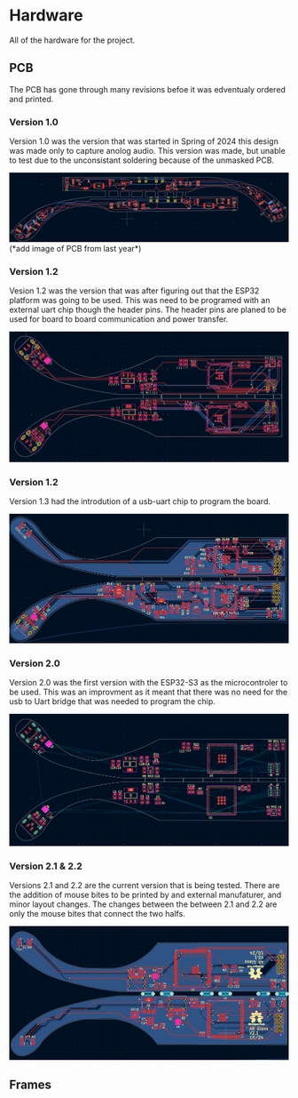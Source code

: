 # Hardware
All of the hardware for the project.

## PCB

The PCB has gone through many revisions befoe it was edventualy ordered and printed. 

### Version 1.0

Version 1.0 was the version that was started in Spring of 2024 this design was made only to capture anolog audio. This version was made, but unable to test due to the unconsistant soldering because of the unmasked PCB.

<img src="/Media/memsBoardV1.png">
(*add image of PCB from last year*)

### Version 1.2

Vesion 1.2 was the version that was after figuring out that the ESP32 platform was going to be used. This was need to be programed with an external uart chip though the header pins. The header pins are planed to be used for board to board communication and power transfer.

<img src="/Media/ESP32GlassV1.png">

### Version 1.2
Version 1.3 had the introdution of a usb-uart chip to program the board.

<img src="/Media/ESP32GlassV1.3.png">

### Version 2.0

Version 2.0 was the first version with the ESP32-S3 as the microcontroler to be used. This was an improvment as it meant that there was no need for the usb to Uart bridge that was needed to program the chip.

<img src="/Media/ESP32S3GlassV2.0.png">

### Version 2.1 & 2.2

Versions 2.1 and 2.2 are the current version that is being tested. There are the addition of mouse bites to be printed by and external manufaturer, and minor layout changes. The changes between the between 2.1 and 2.2 are only the mouse bites that connect the two halfs. 

<img src="/Media/ESP32S3GlassV2.1.png">

## Frames


